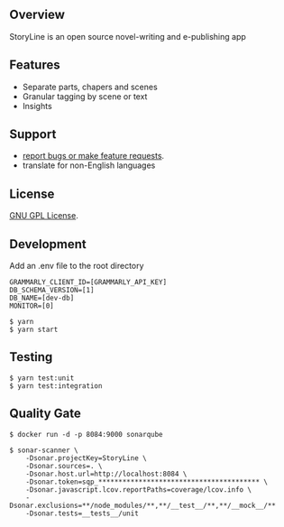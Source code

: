 ## Overview

StoryLine is an open source novel-writing and e-publishing app

## Features

* Separate parts, chapers and scenes
* Granular tagging by scene or text
* Insights

## Support

* [report bugs or make feature requests](https://github.com/halcyonshift/storyline/issues).
* translate for non-English languages

## License

[GNU GPL License](https://www.gnu.org/licenses/gpl-3.0.en.html).

## Development

Add an .env file to the root directory

```shell
GRAMMARLY_CLIENT_ID=[GRAMMARLY_API_KEY]
DB_SCHEMA_VERSION=[1]
DB_NAME=[dev-db]
MONITOR=[0]
```

```shell
$ yarn
$ yarn start
```

## Testing

```shell
$ yarn test:unit
$ yarn test:integration
```
## Quality Gate

```shell
$ docker run -d -p 8084:9000 sonarqube

$ sonar-scanner \
    -Dsonar.projectKey=StoryLine \
    -Dsonar.sources=. \
    -Dsonar.host.url=http://localhost:8084 \
    -Dsonar.token=sqp_**************************************** \
    -Dsonar.javascript.lcov.reportPaths=coverage/lcov.info \
    -Dsonar.exclusions=**/node_modules/**,**/__test__/**,**/__mock__/**
    -Dsonar.tests=__tests__/unit
```